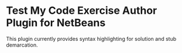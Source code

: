 # Test My Code Exercise Author Plugin for NetBeans #

This plugin currently provides syntax highlighting for solution and stub demarcation.

